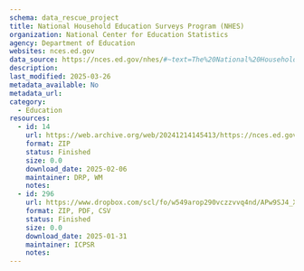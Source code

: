 ```yaml
---
schema: data_rescue_project 
title: National Household Education Surveys Program (NHES)
organization: National Center for Education Statistics
agency: Department of Education
websites: nces.ed.gov
data_source: https://nces.ed.gov/nhes/#~text=The%20National%20Household%20Education%20Surveys,families%20in%20the%20United%20States.
description: 
last_modified: 2025-03-26
metadata_available: No
metadata_url: 
category:
  - Education 
resources:
  - id: 14
    url: https://web.archive.org/web/20241214145413/https://nces.ed.gov/nhes/dataproducts.asp
    format: ZIP
    status: Finished
    size: 0.0
    download_date: 2025-02-06
    maintainer: DRP, WM
    notes: 
  - id: 296
    url: https://www.dropbox.com/scl/fo/w549arop290vczzvvq4nd/APw9SJ4_X6s0sU8yo73A-QI?rlkey=7e8q1byu7wzszky8abf9vszne&dl=0
    format: ZIP, PDF, CSV
    status: Finished
    size: 0.0
    download_date: 2025-01-31
    maintainer: ICPSR
    notes: 
---
```

